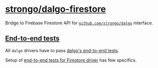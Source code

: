 # [strongo/dalgo-firestore](https://github.com/strongo/dalgo-firestore)

Bridge to Firebase Firestore API for [`github.com/strongo/dalgo`](https://github.com/strongo/dalgo) interface.

## [End-to-end tests](E2E.md)

All `dalgo` drivers have to pass [dalgo's end-to-end tests](https://github.com/strongo/dalgo/end2end).

Setup of [end-to-end tests for Firestore driver](E2E.md) has few specifics. 